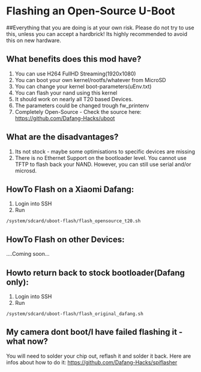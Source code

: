 # Flashing an Open-Source U-Boot

##Everything that you are doing is at your own risk. Please do not try to use this, unless you can accept a hardbrick! Its highly recommended to avoid this on new hardware.


## What benefits does this mod have?

1. You can use H264 FullHD Streaming(1920x1080)
2. You can boot your own kernel/rootfs/whatever from MicroSD
3. You can change your kernel boot-parameters(uEnv.txt)
4. You can flash your nand using this kernel
5. It should work on nearly all T20 based Devices.
6. The parameters could be changed trough fw_printenv
1. Completely Open-Source - Check the source here: https://github.com/Dafang-Hacks/uboot

## What are the disadvantages?
1. Its not stock - maybe some optimisations to specific devices are missing
2. There is no Ethernet Support on the bootloader level. You cannot use TFTP to 
flash back your NAND. However, you can still use serial and/or microsd.

## HowTo Flash on a Xiaomi Dafang:

1. Login into SSH
2. Run
```
/system/sdcard/uboot-flash/flash_opensource_t20.sh
```

## HowTo Flash on other Devices:

....Coming soon...

## Howto return back to stock bootloader(Dafang only):
1. Login into SSH
2. Run
```
/system/sdcard/uboot-flash/flash_original_dafang.sh
```

## My camera dont boot/I have failed flashing it - what now?
You will need to solder your chip out, reflash it and solder it back.
Here are infos about how to do it:
https://github.com/Dafang-Hacks/spiflasher